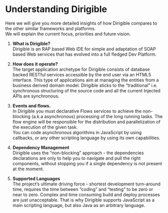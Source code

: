 Understanding Dirigible
========================
Here we will give you more detailed insights of how Dirigible compares to the other similar frameworks and platforms.<br/> We will explain the current focus, priorities and future vision.
1. **What is Dirigible?** <br/>
 Dirigible is an RAP based Web IDE for simple and adaptation of SOAP based Web services that has evolved into a full fledged Dev Platform.
2. **How does it operate?** <br/>
The target application archetype for Dirigible consists of database backed RESTful services accessible by the end user via an HTML5 interface.
This type of applications aim at managing the entities from a business derived domain model. 
Dirigible sticks to the “traditional” i.e. synchronous structuring of the source code and all the current Injected APIs are synchronous.
3. **Events and flows.** <br/>
In Dirigible you must declarative Flows services to achieve the non-blocking (a.k.a asynchronous) processing of the long running tasks.
The flow engine will be responsible for the distribution and parallelization of the execution of the given task.<br/>
You can code asynchronous algorithms in JavaScript by using callbacks, or any other scripting language by using its own capabilities.
4. **Dependency Management** <br/>
 Dirigible uses the “non-blocking” approach - the dependencies declarations are only to help you to navigate and pull the right components, without stopping you if a single dependency is not present at the moment.
 
5. **Supported Languages** <br/>
 The project’s ultimate driving force - shortest development turn-around time, requires the time between “coding” and “testing” to be zero or near to zero. Complex and time consuming build and deploy processes are just unacceptable. That is why Dirigible supports JavaScript as a main scripting language, but also Java as an arbitrary language.

